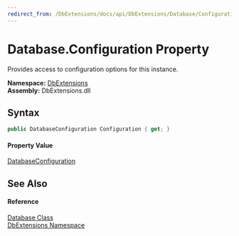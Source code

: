 ```yaml
---
redirect_from: /DbExtensions/docs/api/DbExtensions/Database/Configuration.html
---
```


Database.Configuration Property
===============================
Provides access to configuration options for this instance.
  
**Namespace:** [DbExtensions][1]  
**Assembly:** DbExtensions.dll

Syntax
------

```csharp
public DatabaseConfiguration Configuration { get; }
```

#### Property Value
[DatabaseConfiguration][2]

See Also
--------

#### Reference
[Database Class][3]  
[DbExtensions Namespace][1]  

[1]: ../README.md
[2]: ../DatabaseConfiguration/README.md
[3]: README.md